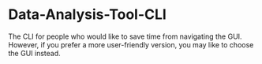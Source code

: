 # Data-Analysis-Tool-CLI
The CLI for people who would like to save time from navigating the GUI. However, if you prefer a more user-friendly version, you may like to choose the GUI instead.
